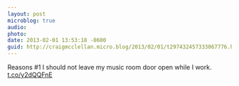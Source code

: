 ```yaml
---
layout: post
microblog: true
audio: 
photo: 
date: 2013-02-01 13:53:18 -0600
guid: http://craigmcclellan.micro.blog/2013/02/01/t297432457333067776.html
---
```

Reasons #1 I should not leave my music room door open while I work. [t.co/y2dQQFnE](http://t.co/y2dQQFnE)
